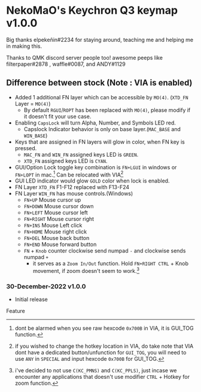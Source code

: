 # NekoMaO's Keychron Q3 keymap v1.0.0
Big thanks elpekeñin#2234 for staying around, teaching me and helping me in making this.

Thanks to QMK discord server people too! awesome peeps like filterpaper#2878 , waffle#0087, and ANDY#1129

## Difference between stock (Note : VIA is enabled)
- Added 1 additional FN layer which can be accessible by `MO(4)`. (`XTD_FN` Layer = `MO(4)`)
  - By default `RGUI`/`ROPT` has been replaced with `MO(4)`, please modify if it doesn't fit your use case. 
- Enabling `CapsLock` will turn Alpha, Number, and Symbols LED red.
  - Capslock Indicator behavior is only on base layer.(`MAC_BASE` and `WIN_BASE`)
- Keys that are assigned in FN layers will glow in color, when FN key is pressed.
  - `MAC_FN` and `WIN_FN` assigned keys LED is `GREEN`.
  - `XTD_FN` assigned keys LED is `CYAN`.
- GUI/Option Lock toggle key combination is `FN+LGUI` in windows or `FN+LOPT` in mac.[^1] Can be relocated with VIA[^2]
- GUI LED indicator would glow `GOLD` color when lock is enabled.
- FN Layer `XTD_FN` F1-F12 replaced with F13-F24
- FN Layer `WIN_FN` has mouse controls.(Windows)
  - `FN+UP` Mouse cursor up
  - `FN+DOWN` Mouse cursor down
  - `FN+LEFT` Mouse cursor left
  - `FN+RIGHT` Mouse cursor right
  - `FN+INS` Mouse Left click
  - `FN+HOME` Mouse right click
  - `FN+DEL` Mouse back button
  - `FN+END` Mouse forward button
  - `FN` + `Knob` counter clockwise send numpad `-` and clockwise sends numpad `+`
    - it serves as a `Zoom In/Out` function. Hold `FN+RIGHT CTRL` + Knob movement, if zoom doesn't seem to work.[^3]

[^1]: dont be alarmed when you see raw hexcode `0x700B` in VIA, it is GUI_TOG function.
[^2]: if you wished to change the hotkey location in VIA, do take note that VIA dont have a dedicated button/unfunction for `GUI_TOG`, you will need to use `ANY` in `SPECIAL` and input hexcode `0x700B` for GUI_TOG.
[^3]: i've decided to not use `C(KC_PMNS)` and `C(KC_PPLS)`, just incase we encounter any applications that doesn't use modifier `CTRL` + Hotkey for zoom function.

### 30-December-2022 v1.0.0
- Initial release

Feature

